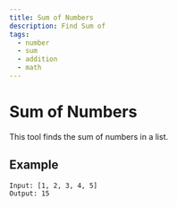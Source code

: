 ```yaml
---
title: Sum of Numbers
description: Find Sum of
tags:
  - number
  - sum
  - addition
  - math
---
```


# Sum of Numbers

This tool finds the sum of numbers in a list.

## Example

```text
Input: [1, 2, 3, 4, 5]
Output: 15
```
